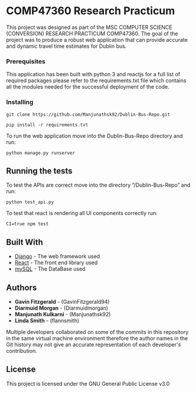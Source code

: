 # COMP47360 Research Practicum

This project was designed as part of the MSC COMPUTER SCIENCE (CONVERSION) RESEARCH PRACTICUM COMP47360.
The goal of the project was to produce a robust web application that can provide accurate and dynamic travel time estimates for Dublin bus.

### Prerequisites

This application has been built with python 3 and reactjs for a full list of required packages please refer to the requirements.txt file which contains all the modules needed for the successful deployment of the code.

### Installing

```
git clone https://github.com/Manjunathsk92/Dublin-Bus-Repo.git
```
```
pip install -r requirements.txt 
```

To run the web application move into the Dublin-Bus-Repo directory and run:
```
python manage.py runserver
```


## Running the tests

To test the APIs are correct move into the directory “/Dublin-Bus-Repo” and run:
```
python test_api.py
```
To test that react is rendering all UI components correctly run:
```
CI=true npm test
```

## Built With

* [Django](https://djangobook.com) - The web framework used
* [React](https://reactjs.org) - The front end library used
* [mySQL](https://www.mysql.com) - The DataBase used

## Authors

* **Gavin Fitzgerald** - (GavinFitzgerald94)
* **Diarmuid Morgan** - (Diarmuidmorgan)
* **Manjunath Kulkarni** - (Manjunathsk92)
* **Linda Smith** - (flannsmith)

Multiple developers collaborated on some of the commits in this repository in the same virtual machine environment therefore the author names in the Git history may not give an accurate representation of each developer's contribution.

## License

This project is licensed under the GNU General Public License v3.0
